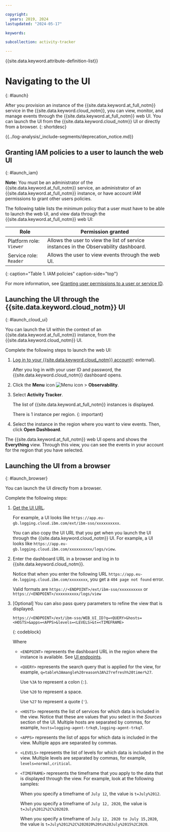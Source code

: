```yaml
---

copyright:
  years: 2019, 2024
lastupdated: "2024-05-17"

keywords:

subcollection: activity-tracker

---
```


{{site.data.keyword.attribute-definition-list}}

# Navigating to the UI
{: #launch}


After you provision an instance of the {{site.data.keyword.at_full_notm}} service in the {{site.data.keyword.cloud_notm}}, you can view, monitor, and manage events through the {{site.data.keyword.at_full_notm}} web UI. You can launch the UI from the {{site.data.keyword.cloud_notm}} UI or directly from a browser.
{: shortdesc}

<!-- Common deprecation statement -->
{{../log-analysis/_include-segments/deprecation_notice.md}}


## Granting IAM policies to a user to launch the web UI
{: #launch_iam}

**Note:** You must be an administrator of the {{site.data.keyword.at_full_notm}} service, an administrator of an {{site.data.keyword.at_full_notm}} instance, or have account IAM permissions to grant other users policies.

The following table lists the minimum policy that a user must have to be able to launch the web UI, and view data through the {{site.data.keyword.at_full_notm}} web UI:

| Role                      | Permission granted       |
|---------------------------|---------------------|
| Platform role: `Viewer`   | Allows the user to view the list of service instances in the Observability dashboard. |
| Service role: `Reader`    | Allows the user to view events through the web UI. |
{: caption="Table 1. IAM policies" caption-side="top"}

For more information, see [Granting user permissions to a user or service ID](/docs/services/activity-tracker?topic=activity-tracker-iam_view_events#iam_view_events).


## Launching the UI through the {{site.data.keyword.cloud_notm}} UI
{: #launch_cloud_ui}

You can launch the UI within the context of an {{site.data.keyword.at_full_notm}} instance, from the {{site.data.keyword.cloud_notm}} UI.

Complete the following steps to launch the web UI:

1. [Log in to your {{site.data.keyword.cloud_notm}} account](https://cloud.ibm.com/login){: external}.

	After you log in with your user ID and password, the {{site.data.keyword.cloud_notm}} dashboard opens.

2. Click the **Menu** icon ![Menu icon](../icons/icon_hamburger.svg) &gt; **Observability**.

3. Select **Activity Tracker**.

    The list of {{site.data.keyword.at_full_notm}} instances is displayed.

    There is 1 instance per region.
    {: important}

4. Select the instance in the region where you want to view events. Then, click **Open Dashboard**.

The {{site.data.keyword.at_full_notm}} web UI opens and shows the **Everything** view. Through this view, you can see the events in your account for the region that you have selected.

## Launching the UI from a browser
{: #launch_browser}

You can launch the UI directly from a browser.

Complete the following steps:

1. [Get the UI URL](/docs/activity-tracker?topic=activity-tracker-get_web_url).

    For example, a UI looks like `https://app.eu-gb.logging.cloud.ibm.com/ext/ibm-sso/xxxxxxxxxx`.

    You can also copy the UI URL that you get when you launch the UI through the {{site.data.keyword.cloud_notm}} UI. For example, a UI looks like `https://app.eu-gb.logging.cloud.ibm.com/xxxxxxxxxx/logs/view`.

2. Enter the dashboard URL in a browser and log in to {{site.data.keyword.cloud_notm}}.

    Notice that when you enter the following URL `https://app.eu-de.logging.cloud.ibm.com/xxxxxxxx`, you get a `404 page not found` error.

    Valid formats are `https://<ENDPOINT>/ext/ibm-sso/xxxxxxxxxx` or `https://<ENDPOINT>/xxxxxxxxxx/logs/view`

3. [Optional] You can also pass query parameters to refine the view that is displayed.

    ```text
    https://<ENDPOINT>/ext/ibm-sso/WEB_UI_ID?q=<QUERY>&hosts=<HOSTS>&apps=<APPS>&levels=<LEVELS>&t=<TIMEFRAME>
    ```
    {: codeblock}

    Where

    * `<ENDPOINT>` represents the dashboard URL in the region where the instance is available. See [UI endpoints](/docs/activity-tracker?topic=activity-tracker-endpoints#endpoints_ui).

    * `<QUERY>` represents the search query that is applied for the view, for example, `q=table%3Amangle%20reason%3A%27refresh%20timer%27`.

        Use `%3A` to represent a colon (`:`).

        Use `%20` to represent a space.

        Use `%27` to represent a quote (`'`).

    * `<HOSTS>` represents the list of services for which data is included in the view. Notice that these are values that you select in the *Sources* section of the UI. Multiple hosts are separated by commas, for example,  `hosts=logging-agent-trkq9,logging-agent-trkq7`.

    * `<APPS>` represents the list of apps for which data is included in the view. Multiple apps are separated by commas.

    * `<LEVELS>` represents the list of levels for which data is included in the view. Multiple levels are separated by commas, for example, `levels=normal,critical`.

    * `<TIMEFRAME>` represents the timeframe that you apply to the data that is displayed through the view. For example, look at the following samples:

        When you specify a timeframe of `July 12`, the value is `t=July%2012`.

        When you specify a timeframe of `July 12, 2020`, the value is `t=July%2012%2C%202020`.

        When you specify a timeframe of `July 12, 2020 to July 15,2020`, the value is `t=July%2012%2C%202020%20to%20July%2015%2C2020`.
